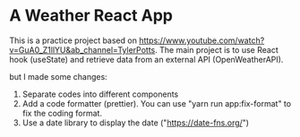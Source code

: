 # A Weather React App

This is a practice project based on https://www.youtube.com/watch?v=GuA0_Z1llYU&ab_channel=TylerPotts. The main project is to use React hook (useState) and retrieve data from an external API (OpenWeatherAPI).

but I made some changes:
1. Separate codes into different components
2. Add a code formatter (prettier). You can use "yarn run app:fix-format" to fix the coding format.
3. Use a date library to display the date ("https://date-fns.org/")
